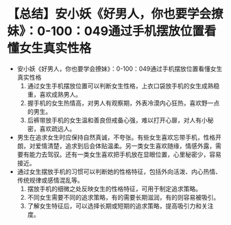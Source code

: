 # 【总结】安小妖《好男人，你也要学会撩妹》：0-100：049通过手机摆放位置看懂女生真实性格

-   安小妖《好男人，你也要学会撩妹》：0-100：049通过手机摆放位置看懂女生真实性格
    1.  通过女生手机摆放位置可以判断女生性格，上衣口袋放手机的女生成熟稳重，喜欢成熟男人。
    2.  握手机的女生热情高，对男人有观察期，外表冷漠内心狂热，喜欢野一点的男生。
    3.  后裤带放手机的女生温和善良但戒备心强，难以打开心扉，对人有小秘密，喜欢疏远人。
-   男生在追求女生时应保持自然真诚，不夸张。有些女生喜欢忘带手机，性格开朗，对爱情清楚，追求到后会体贴温柔。另一类女生喜欢随缘，情感外露，需要有能力去驾驭。还有一类女生喜欢把手机放在显眼位置，心里秘密少，容易接近。
-   通过女生摆放手机的习惯可以判断她的性格特征，包括外向活泼、内心热情、传统规律或感情混乱等。
    1.  摆放手机的细微之处反映女生的性格特征，可用于制定追求策略。
    2.  不同女生需要不同的追求策略，有的需要长期滋润，有的则容易被吸引。
    3.  了解女生特征后，可以选择长期或短期的追求策略，提高吸引力和关注度。